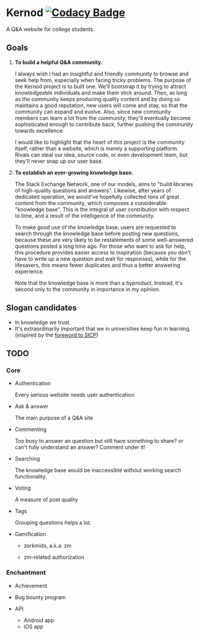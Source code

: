 # Kernod [![Codacy Badge][codacy-link]][codacy-image]

A Q&A website for college students.



## Goals


1. **To build a helpful Q&A community.**

   I always wish I had an insightful and friendly community to browse and seek help from, especially when facing tricky problems. The purpose of the Kernod project is to built one. We'll bootstrap it by trying to attract knowledgeable individuals and make them stick around. Then, as long as the community keeps producing quality content and by doing so maintains a good reputation, new users will come and stay, so that the community can expand and evolve. Also, since new community members can learn a lot from the community, they'll eventually become sophisticated enough to contribute back, further pushing the community towards excellence.
   
   I would like to highlight that the heart of this project is the community itself, rather than a website, which is merely a supporting platform. Rivals can steal our idea, source code, or even development team, but they'll never snap up our user base.


2. **To establish an ever-growing knowledge base.**

   The Stack Exchange Network, one of our models, aims to "build libraries of high-quality questions and answers". Likewise, after years of dedicated operation, we would've hopefully collected tons of great content from the community, which composes a considerable "knowledge base". This is the integral of user contribution with respect to time, and a result of the intelligence of the community. 
   
   To make good use of the knowledge base, users are requested to search through the knowledge base before posting new questions, because these are very likely to be restatements of some well-answered questions posted a long time ago. For those who want to ask for help, this procedure provides easier access to inspiration (because you don't have to write up a new question and wait for responses), while for the lifesavers, this means fewer duplicates and thus a better answering experience.
   
    Note that the knowledge base is more than a byproduct. Instead, it's second only to the community in importance in my opinion.



## Slogan candidates

+ In knowledge we trust.
+ It's extraordinarily important that we in universities keep fun in learning. (inspired by the [foreword to SICP][sicp])



## TODO


### Core


+ Authentication

  Every serious website needs user authentication.
  
+ Ask & answer

  The main purpose of a Q&A site
  
+ Commenting

  Too busy to answer an question but still have something to share? or can't fully understand an answer? Comment under it!
    
+ Searching

  The knowledge base would be inaccessible without working search functionality.

+ Voting

  A measure of post quality
  
+ Tags

  Grouping questions helps a lot.
  
+ Gamification

  + zorkmids, a.k.a. zm

  + zm-related authorization
  

### Enchantment


+ Achievement
  
+ Bug bounty program
  
+ API
  
  + Android app
  + iOS app


 [codacy-link]: https://api.codacy.com/project/badge/Grade/1ee1384df38144f1b1e8cc7c7904268e
 [codacy-image]: https://www.codacy.com/app/sunqingyao19970825/website?utm_source=github.com&amp;utm_medium=referral&amp;utm_content=kernod-team/website&amp;utm_campaign=Badge_Grade
 [sicp]: https://mitpress.mit.edu/sicp/full-text/book/book-Z-H-3.html
